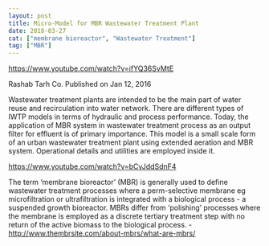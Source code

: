 ```yaml
---
layout: post
title: Micro-Model for MBR Wastewater Treatment Plant
date: 2018-03-27
cat: ["membrane bioreactor", "Wastewater Treatment"]
tag: ["MBR"]
---
```


https://www.youtube.com/watch?v=ifYQ36SvMtE

Rashab Tarh Co.
Published on Jan 12, 2016

Wastewater treatment plants are intended to be the main part of water reuse and recirculation into water network. There are different types of IWTP models in terms of hydraulic and process performance. Today, the application of MBR system in wastewater treatment process as an output filter for effluent is of primary importance. This model is a small scale form of an urban wastewater treatment plant using extended aeration and MBR system. Operational details and utilities are employed inside it.

https://www.youtube.com/watch?v=bCvJddSdnF4

The term ‘membrane bioreactor’ (MBR) is generally used to define wastewater treatment processes where a perm-selective membrane eg microfiltration or ultrafiltration is integrated with a biological process - a suspended growth bioreactor. MBRs differ from ‘polishing’ processes where the membrane is employed as a discrete tertiary treatment step with no return of the active biomass to the biological process. - http://www.thembrsite.com/about-mbrs/what-are-mbrs/
